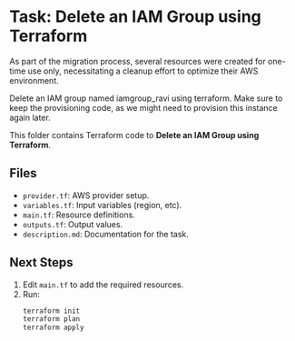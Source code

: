 # Task: Delete an IAM Group using Terraform

As part of the migration process, several resources were created for one-time use only,
necessitating a cleanup effort to optimize their AWS environment.

Delete an IAM group named iamgroup_ravi using terraform.
Make sure to keep the provisioning code, as we might need to provision this instance again later.

This folder contains Terraform code to **Delete an IAM Group using Terraform**.

## Files
- `provider.tf`: AWS provider setup.
- `variables.tf`: Input variables (region, etc).
- `main.tf`: Resource definitions.
- `outputs.tf`: Output values.
- `description.md`: Documentation for the task.

## Next Steps
1. Edit `main.tf` to add the required resources.
2. Run:
   ```bash
   terraform init
   terraform plan
   terraform apply
   ```
